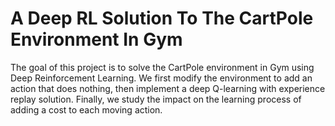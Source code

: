 # A Deep RL Solution To The CartPole Environment In Gym

The goal of this project is to solve the CartPole environment in Gym using Deep Reinforcement Learning. We first modify the environment to add an action that does nothing, then implement a deep Q-learning with experience replay solution. Finally, we study the impact on the learning process of adding a cost to each moving action.
